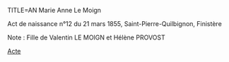 TITLE=AN Marie Anne Le Moign

Act de naissance  n°12 du 21 mars 1855, Saint-Pierre-Quilbignon, Finistère



Note : Fille de Valentin LE MOIGN et Hélène PROVOST



<a href="https://adecang.github.io/gen/saint_pierre_quilbignon/media/1855_0121_AN_marie_anne_le_moign.jpg">Acte</a>

